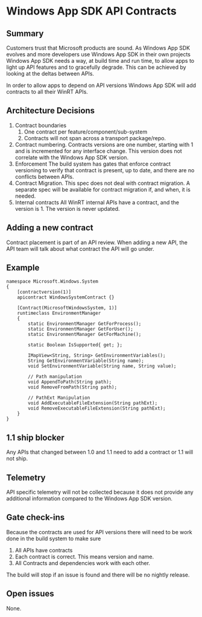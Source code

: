 # Windows App SDK API Contracts

## Summary
Customers trust that Microsoft products are sound. As Windows App SDK evolves and more developers
use Windows App SDK in their own projects Windows App SDK needs a way, at build time and run time,
to allow apps to light up API features and to gracefully degrade. This can be achieved by looking
at the deltas between APIs.

In order to allow apps to depend on API versions Windows App SDK will add contracts to all their
WinRT APIs.


## Architecture Decisions
1. Contract boundaries
   1. One contract per feature/component/sub-system
   2. Contracts will not span across a transport package/repo.
3. Contract numbering.
Contracts versions are one number, starting with 1 and is incremented for any interface
change. This version does not correlate with the Windows App SDK version.
4. Enforcement
The build system has gates that enforce contract versioning to verify that contract is present,
 up to date, and there are no conflicts between APIs.
5. Contract Migration.
This spec does not deal with contract migration. A separate spec will be available for contract
migration if, and when, it is needed.
6. Internal contracts
All WinRT internal APIs have a contract, and the version is 1.  The version is never updated.

## Adding a new contract
Contract placement is part of an API review. When adding a new API, the API team will
talk about what contract the API will go under.

## Example

    namespace Microsoft.Windows.System
    {
        [contractversion(1)]
        apicontract WindowsSystemContract {}
        
        [Contract(MicrosoftWindowsSystem, 1)]
        runtimeclass EnvironmentManager
        {
            static EnvironmentManager GetForProcess();
            static EnvironmentManager GetForUser();
            static EnvironmentManager GetForMachine();
    
            static Boolean IsSupported{ get; };
    
            IMapView<String, String> GetEnvironmentVariables();
            String GetEnvironmentVariable(String name);
            void SetEnvironmentVariable(String name, String value);
    
            // Path manipulation
            void AppendToPath(String path);
            void RemoveFromPath(String path);
    
            // PathExt Manipulation
            void AddExecutableFileExtension(String pathExt);
            void RemoveExecutableFileExtension(String pathExt);
        }
    }

## 1.1 ship blocker
Any APIs that changed between 1.0 and 1.1 need to add a contract or 1.1 will not ship.

## Telemetry
API specific telemetry will not be collected because it does not provide any additional information
compared to the Windows App SDK version.

## Gate check-ins
Because the contracts are used for API versions there will need to be work done in the build system
to make sure
1. All APIs have contracts
2. Each contract is correct. This means version and name.
3. All Contracts and dependencies work with each other.

The build will stop if an issue is found and there will be no nightly release.

## Open issues
None.
